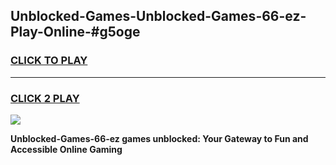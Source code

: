 
## Unblocked-Games-Unblocked-Games-66-ez​-Play-Online-#g5oge
<h3>
<a href="https://premium.freeplayer.one?title=Unblocked-Games-66-ez​&ref=27F">CLICK TO PLAY</a></h3>
<hr>

<h3>
<a href="https://premium.freeplayer.one?title=Unblocked-Games-66-ez​&ref=27F">CLICK 2 PLAY</a>
  
</h3>

<a href="https://premium.freeplayer.one?title=Unblocked-Games-66-ez​&ref=27F"><img src="https://clearcache.store/games.png"></a>


**Unblocked-Games-66-ez​ games unblocked: Your Gateway to Fun and Accessible Online Gaming**
